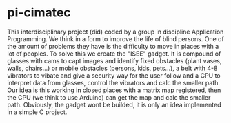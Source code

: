 # pi-cimatec

This interdisciplinary project (did) coded by a group in discipline Application Programming.
We think in a form to improve the life of blind persons. One of the amount of problems they have is the difficulty to move in places with a lot of peoples.
To solve this we create the "ISEE" gadget. It is compound of glasses with cams to capt images and identify fixed obstacles (plant vases, walls, chairs...) or mobile obstacles (persons, kids, pets...), a belt with 4-8 vibrators to vibate and give a security way for the user follow and a CPU to interpret data from glasses, control the vibrators and calc the smaller path.
Our idea is this working in closed places with a matrix map registered, then the CPU (we think to use Arduino) can get the map and calc the smaller path.
Obviously, the gadget wont be builded, it is only an idea implemented in a simple C project.